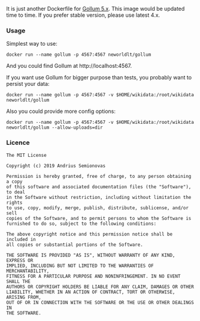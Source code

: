 It is just another Dockerfile for [Gollum 5.x](https://github.com/gollum/gollum).
This image would be updated time to time.
If you prefer stable version, please use latest 4.x.

### Usage

Simplest way to use:
```
docker run --name gollum -p 4567:4567 neworldlt/gollum
```
And you could find Gollum at http://localhost:4567.

If you want use Gollum for bigger purpose than tests, you probably want to persist your data:
```
docker run --name gollum -p 4567:4567 -v $HOME/wikidata:/root/wikidata neworldlt/gollum
```

Also you could provide more config options:
```
docker run --name gollum -p 4567:4567 -v $HOME/wikidata:/root/wikidata neworldlt/gollum --allow-uploads=dir
```

### Licence

```
The MIT License

Copyright (c) 2019 Andrius Semionovas

Permission is hereby granted, free of charge, to any person obtaining a copy
of this software and associated documentation files (the "Software"), to deal
in the Software without restriction, including without limitation the rights
to use, copy, modify, merge, publish, distribute, sublicense, and/or sell
copies of the Software, and to permit persons to whom the Software is
furnished to do so, subject to the following conditions:

The above copyright notice and this permission notice shall be included in
all copies or substantial portions of the Software.

THE SOFTWARE IS PROVIDED "AS IS", WITHOUT WARRANTY OF ANY KIND, EXPRESS OR
IMPLIED, INCLUDING BUT NOT LIMITED TO THE WARRANTIES OF MERCHANTABILITY,
FITNESS FOR A PARTICULAR PURPOSE AND NONINFRINGEMENT. IN NO EVENT SHALL THE
AUTHORS OR COPYRIGHT HOLDERS BE LIABLE FOR ANY CLAIM, DAMAGES OR OTHER
LIABILITY, WHETHER IN AN ACTION OF CONTRACT, TORT OR OTHERWISE, ARISING FROM,
OUT OF OR IN CONNECTION WITH THE SOFTWARE OR THE USE OR OTHER DEALINGS IN
THE SOFTWARE.
```